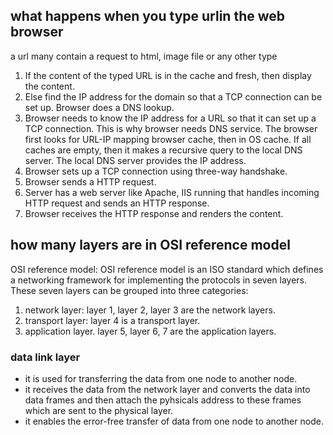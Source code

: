 ## what happens when you type urlin the web browser

a url many contain a request to html, image file or any other type


1. If the content of the typed URL is in the cache and fresh, then display the content.
2. Else find the IP address for the domain so that a TCP connection can be set up. Browser does a DNS lookup.
3. Browser needs to know the IP address for a URL so that it can set up a TCP connection. This is why browser needs DNS service. The browser first looks for URL-IP mapping browser cache, then in OS cache. If all caches are empty, then it makes a recursive query to the local DNS server. The local DNS server provides the IP address.
4. Browser sets up a TCP connection using three-way handshake.
5. Browser sends a HTTP request.
6. Server has a web server like Apache, IIS running that handles incoming HTTP request and sends an HTTP response.
7. Browser receives the HTTP response and renders the content.


## how many layers are in OSI reference model

OSI reference model: OSI reference model is an ISO standard which defines a networking framework for implementing the protocols in seven layers. These seven layers can be grouped into three categories:
1. network layer: layer 1, layer 2, layer 3 are the network layers.
2. transport layer: layer 4 is a transport layer.
3. application layer. layer 5, layer 6, 7 are the application layers.

### data link layer
- it is used for transferring the data from one node to another node.
- it receives the data from the network layer and converts the data into data frames and then attach the pyhsicals address to these frames which are sent to the physical layer.
- it enables the error-free transfer of data from one node to another node.
